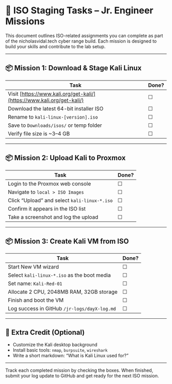 # 🎯 ISO Staging Tasks – Jr. Engineer Missions

This document outlines ISO-related assignments you can complete as part of the nicholasvidal.tech cyber range build. Each mission is designed to build your skills and contribute to the lab setup.

---

## 📦 Mission 1: Download & Stage Kali Linux

| Task | Done? |
|------|-------|
| Visit [https://www.kali.org/get-kali/](https://www.kali.org/get-kali/) | ☐ |
| Download the latest 64-bit installer ISO | ☐ |
| Rename to `kali-linux-[version].iso` | ☐ |
| Save to `Downloads/isos/` or temp folder | ☐ |
| Verify file size is ~3–4 GB | ☐ |

---

## 📦 Mission 2: Upload Kali to Proxmox

| Task | Done? |
|------|-------|
| Login to the Proxmox web console | ☐ |
| Navigate to `local > ISO Images` | ☐ |
| Click “Upload” and select `kali-linux-*.iso` | ☐ |
| Confirm it appears in the ISO list | ☐ |
| Take a screenshot and log the upload | ☐ |

---

## 📦 Mission 3: Create Kali VM from ISO

| Task | Done? |
|------|-------|
| Start New VM wizard | ☐ |
| Select `kali-linux-*.iso` as the boot media | ☐ |
| Set name: `Kali-Red-01` | ☐ |
| Allocate 2 CPU, 2048MB RAM, 32GB storage | ☐ |
| Finish and boot the VM | ☐ |
| Log success in GitHub `/jr-logs/dayX-log.md` | ☐ |

---

## 🚀 Extra Credit (Optional)

- Customize the Kali desktop background
- Install basic tools: `nmap`, `burpsuite`, `wireshark`
- Write a short markdown: “What is Kali Linux used for?”

---

Track each completed mission by checking the boxes. When finished, submit your log update to GitHub and get ready for the next ISO mission.
